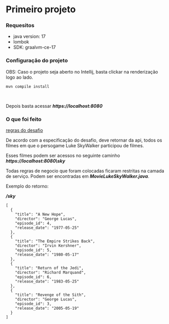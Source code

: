 # Primeiro projeto

### Requesitos

 - java version: 17
 - lombok
 - SDK: graalvm-ce-17

### Configuração do projeto

OBS: Caso o projeto seja aberto no Intellij, basta clickar na renderização logo ao lado.


```mvn compile install```

<br />

Depois basta acessar ***https://localhost:8080***

### O que foi feito

[regras do desafio](https://www.psicologiaviva.com.br/desafios/backend.html)


De acordo com a especificação do desafio, deve retornar da api,
todos os filmes em que o persogame Luke SkyWalker participou de filmes.

Esses filmes podem ser acessos no seguinte caminho ***https://localhost:8080\sky***

Todas regras de negocio que foram colocadas ficaram restritas na camada de serviço. Podem ser encontradas
em ***MovieLukeSkyWalker.java***.

Exemplo do retorno:

***/sky***
```
[
  {
    "title": "A New Hope",
    "director": "George Lucas",
    "episode_id": 4,
    "release_date": "1977-05-25"
  },
  {
    "title": "The Empire Strikes Back",
    "director": "Irvin Kershner",
    "episode_id": 5,
    "release_date": "1980-05-17"
  },
  {
    "title": "Return of the Jedi",
    "director": "Richard Marquand",
    "episode_id": 6,
    "release_date": "1983-05-25"
  },
  {
    "title": "Revenge of the Sith",
    "director": "George Lucas",
    "episode_id": 3,
    "release_date": "2005-05-19"
  }
]
```


 
